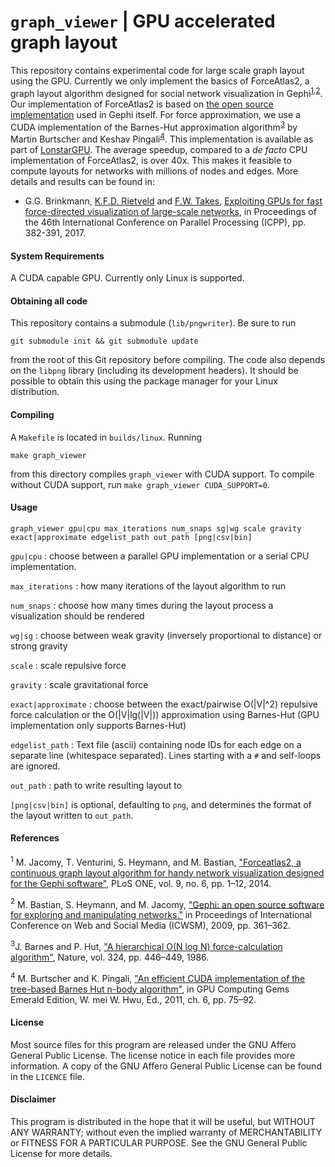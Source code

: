 `graph_viewer` | GPU accelerated graph layout
=============================================

This repository contains experimental code for large scale graph layout using the GPU. Currently we only implement the basics of ForceAtlas2, a graph layout algorithm  designed for social network visualization in Gephi<sup>[1](#jacomy14),[2](#bastian09)</sup>. Our implementation of ForceAtlas2 is based on [the open source implementation](https://github.com/gephi/gephi/tree/6efb108718fa67d1055160f3a18b63edb4ca7be2/modules/LayoutPlugin/src/main/java/org/gephi/layout/plugin/forceAtlas2) used in Gephi itself. For force approximation, we use a CUDA implementation of the Barnes-Hut approximation algorithm<sup>[3](#barnes86)</sup> by Martin Burtscher and Keshav Pingali<sup>[4](#burtscher11)</sup>. This implementation is available as part of [LonstarGPU](http://iss.ices.utexas.edu/?p=projects/galois/lonestargpu). The average speedup, compared to a *de facto* CPU implementation of ForceAtlas2, is over 40x. This makes it feasible to compute layouts for networks with millions of nodes and edges. More details and results can be found in:

* G.G. Brinkmann, [K.F.D. Rietveld](https://liacs.leidenuniv.nl/~rietveldkfd) and [F.W. Takes](https://liacs.leidenuniv.nl/~takesfw), [Exploiting GPUs for fast force-directed visualization of large-scale networks](https://dx.doi.org/10.1109/ICPP.2017.47), in Proceedings of the 46th International Conference on Parallel Processing (ICPP), pp. 382-391, 2017.


#### System Requirements

A CUDA capable GPU. Currently only Linux is supported.

#### Obtaining all code
This repository contains a submodule (`lib/pngwriter`). Be sure to run
```
git submodule init && git submodule update
```
from the root of this Git repository before compiling. The code also depends on the `libpng` library (including its development headers). It should be possible to obtain this using the package manager for your Linux distribution.

#### Compiling
A `Makefile` is located in `builds/linux`. Running
```
make graph_viewer
```
from this directory compiles `graph_viewer` with CUDA support.
To compile without CUDA support, run `make graph_viewer CUDA_SUPPORT=0`.

#### Usage
`graph_viewer gpu|cpu max_iterations num_snaps sg|wg scale gravity exact|approximate edgelist_path out_path [png|csv|bin]`

`gpu|cpu`            : choose between a parallel GPU implementation or a serial CPU implementation.

`max_iterations`     : how many iterations of the layout algorithm to run

`num_snaps`          : choose how many times during the layout process a visualization should be rendered

`wg|sg`              : choose between weak gravity (inversely proportional to distance) or
                     strong gravity

`scale`              : scale repulsive force

`gravity`            : scale gravitational force

`exact|approximate`  : choose between the exact/pairwise O(|V|^2) repulsive force calculation or the O(|V|lg(|V|))
                     approximation using Barnes-Hut (GPU implementation only supports Barnes-Hut)

`edgelist_path`      : Text file (ascii) containing node IDs for each edge on a separate line (whitespace separated).
                       Lines starting with a `#` and self-loops are ignored.

`out_path`           : path to write resulting layout to

`[png|csv|bin]` is optional, defaulting to `png`, and determines the format of the layout written to `out_path`.

#### References
<a name="jacomy14"><sup>1</sup></a> M. Jacomy, T. Venturini, S. Heymann, and M. Bastian, ["Forceatlas2, a continuous graph layout algorithm for handy network visualization designed for the Gephi software"](http://journals.plos.org/plosone/article?id=10.1371/journal.pone.0098679), PLoS ONE, vol. 9, no. 6, pp. 1–12, 2014.

<a name="bastian09"><sup>2</sup></a> M. Bastian, S. Heymann, and M. Jacomy, ["Gephi: an open source software for exploring and manipulating networks."](https://aaai.org/ocs/index.php/ICWSM/09/paper/view/154) in Proceedings of International Conference on Web and Social Media (ICWSM), 2009, pp. 361–362.

<a name="barnes86"><sup>3</sup></a>J. Barnes and P. Hut, ["A hierarchical O(N log N) force-calculation algorithm"](https://www.nature.com/nature/journal/v324/n6096/abs/324446a0.html), Nature, vol. 324, pp. 446–449, 1986.

<a name="burtscher11"><sup>4</sup></a> M. Burtscher and K. Pingali, ["An efficient CUDA implementation of the tree-based Barnes Hut n-body algorithm"](https://www.sciencedirect.com/science/article/pii/B9780123849885000061), in GPU Computing Gems Emerald Edition, W. mei W. Hwu, Ed., 2011, ch. 6, pp. 75–92.

#### License
Most source files for this program are released under the GNU Affero General Public License. The license notice in each file provides more information. A copy of the GNU Affero General Public License can be found in the `LICENCE` file.

#### Disclaimer
This program is distributed in the hope that it will be useful, but WITHOUT ANY WARRANTY; without even the implied warranty of MERCHANTABILITY or FITNESS FOR A PARTICULAR PURPOSE.  See the GNU General Public License for more details.
